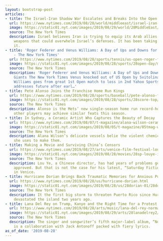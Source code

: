```yaml
---
layout: bootstrap-post
articles:
- title: The Israel-Iran Shadow War Escalates and Breaks Into the Open
  url: https://www.nytimes.com/2019/08/28/world/middleeast/israel-iran-shadow-war.html
  image: https://static01.nyt.com/images/2019/08/29/world/28MiddleEast/29MiddleEast-facebookJumbo.jpg
  source: The New York Times
  description: Israel believes Iran is trying to equip its Arab allies with high-tech
    weapons that could overwhelm Israel’s defenses. It has been taking action to stop
    it.
- title: 'Roger Federer and Venus Williams: A Day of Ups and Downs for 2 Tennis Giants
    - The New York Times'
  url: https://www.nytimes.com/2019/08/28/sports/tennis/us-open-roger-federer-venus-williams.html
  image: https://static01.nyt.com/images/2019/08/28/sports/28open-day/merlin_159840969_53e85b1e-e7d8-4086-a0f4-7a8537cf5011-facebookJumbo.jpg
  source: The New York Times
  description: 'Roger Federer and Venus Williams: A Day of Ups and Downs for 2 Tennis
    Giants The New York Times Venus knocked out of US Open by Svitolina ESPN Venus
    Williams goes from great 1st Open match to loss in 2nd Yahoo Sports Venus Williams
    addresses future after earl…'
- title: Pete Alonso Joins the Franchise Home Run Kings
  url: https://www.nytimes.com/2019/08/28/sports/baseball/pete-alonso-franchise-home-run-record.html
  image: https://static01.nyt.com/images/2019/08/28/sports/28score-top/28score-top-facebookJumbo.jpg
  source: The New York Times
  description: Alonso is the Mets’ new single-season home run record-holder. Four
    other players may achieve similar feats this season.
- title: In Sydney, a Ceramic Artist Who Captures the Beauty of Decay
  url: https://www.nytimes.com/2019/08/07/t-magazine/alana-wilson-ceramics.html
  image: https://static01.nyt.com/images/2019/08/05/t-magazine/05tmag-wilson-slide-IKAV-copy/05tmag-wilson-slide-IKAV-facebookJumbo.jpg
  source: The New York Times
  description: Alana Wilson’s delicate vessels belie the violent chemical processes
    she uses to make them.
- title: Making a Movie and Surviving China’s Censors
  url: https://www.nytimes.com/2019/08/27/arts/venice-film-festival-lou-ye-china.html
  image: https://static01.nyt.com/images/2019/08/28/movies/28sp-louye-inyt1/28sp-louye-inyt1-facebookJumbo.jpg
  source: The New York Times
  description: Lou Ye, a Chinese director, has had years of problems getting his movies
    approved. But that is not the case for his latest, “Saturday Fiction,” which premieres
    in Venice.
- title: Hurricane Dorian Brings Back Traumatic Memories for Anxious Puerto Ricans
  url: https://www.nytimes.com/2019/08/28/us/hurricane-dorian.html
  image: https://static01.nyt.com/images/2019/08/28/us/28dorian-01/28dorian-01-facebookJumbo.jpg
  source: The New York Times
  description: It the first big storm to threaten Puerto Rico since Hurricane Maria
    devastated the island two years ago.
- title: Lana Del Rey on Trump, Kanye and the Right Time for a Protest Song
  url: https://www.nytimes.com/2019/08/28/arts/music/lana-del-rey-norman-rockwell-album.html
  image: https://static01.nyt.com/images/2019/08/29/arts/28lanadelrey2/28lanadelrey2-facebookJumbo.jpg
  source: The New York Times
  description: The singer and songwriter’s fifth major-label album, “Norman ____ Rockwell!,”
    is a collaboration with Jack Antonoff packed with fiery lyrics.
as_of_date: '2019-08-28'
---
```


